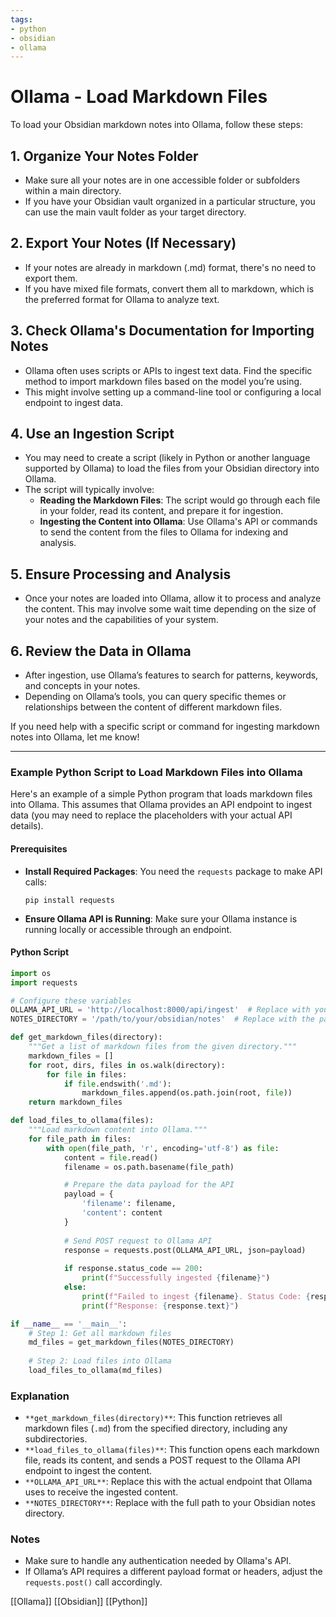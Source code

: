 ```yaml
---
tags:
- python
- obsidian
- ollama
---
```


# Ollama - Load Markdown Files

To load your Obsidian markdown notes into Ollama, follow these steps:

## 1. Organize Your Notes Folder

- Make sure all your notes are in one accessible folder or subfolders within a main directory.
- If you have your Obsidian vault organized in a particular structure, you can use the main vault folder as your target directory.

## 2. Export Your Notes (If Necessary)

- If your notes are already in markdown (.md) format, there's no need to export them.
- If you have mixed file formats, convert them all to markdown, which is the preferred format for Ollama to analyze text.

## 3. Check Ollama's Documentation for Importing Notes

- Ollama often uses scripts or APIs to ingest text data. Find the specific method to import markdown files based on the model you’re using.
- This might involve setting up a command-line tool or configuring a local endpoint to ingest data.

## 4. Use an Ingestion Script

- You may need to create a script (likely in Python or another language supported by Ollama) to load the files from your Obsidian directory into Ollama.
- The script will typically involve:
    - **Reading the Markdown Files**: The script would go through each file in your folder, read its content, and prepare it for ingestion.
    - **Ingesting the Content into Ollama**: Use Ollama's API or commands to send the content from the files to Ollama for indexing and analysis.

## 5. Ensure Processing and Analysis

- Once your notes are loaded into Ollama, allow it to process and analyze the content. This may involve some wait time depending on the size of your notes and the capabilities of your system.

## 6. Review the Data in Ollama

- After ingestion, use Ollama’s features to search for patterns, keywords, and concepts in your notes.
- Depending on Ollama’s tools, you can query specific themes or relationships between the content of different markdown files.

If you need help with a specific script or command for ingesting markdown notes into Ollama, let me know!

---

### Example Python Script to Load Markdown Files into Ollama

Here's an example of a simple Python program that loads markdown files into Ollama. This assumes that Ollama provides an API endpoint to ingest data (you may need to replace the placeholders with your actual API details).

#### Prerequisites

- **Install Required Packages**: You need the `requests` package to make API calls:

    ```
    pip install requests
    ```

- **Ensure Ollama API is Running**: Make sure your Ollama instance is running locally or accessible through an endpoint.

#### Python Script

```Python
import os
import requests

# Configure these variables
OLLAMA_API_URL = 'http://localhost:8000/api/ingest'  # Replace with your Ollama API endpoint
NOTES_DIRECTORY = '/path/to/your/obsidian/notes'  # Replace with the path to your markdown files

def get_markdown_files(directory):
    """Get a list of markdown files from the given directory."""
    markdown_files = []
    for root, dirs, files in os.walk(directory):
        for file in files:
            if file.endswith('.md'):
                markdown_files.append(os.path.join(root, file))
    return markdown_files

def load_files_to_ollama(files):
    """Load markdown content into Ollama."""
    for file_path in files:
        with open(file_path, 'r', encoding='utf-8') as file:
            content = file.read()
            filename = os.path.basename(file_path)

            # Prepare the data payload for the API
            payload = {
                'filename': filename,
                'content': content
            }
            
            # Send POST request to Ollama API
            response = requests.post(OLLAMA_API_URL, json=payload)
            
            if response.status_code == 200:
                print(f"Successfully ingested {filename}")
            else:
                print(f"Failed to ingest {filename}. Status Code: {response.status_code}")
                print(f"Response: {response.text}")

if __name__ == '__main__':
    # Step 1: Get all markdown files
    md_files = get_markdown_files(NOTES_DIRECTORY)
    
    # Step 2: Load files into Ollama
    load_files_to_ollama(md_files)
```

### Explanation

- `**get_markdown_files(directory)**`: This function retrieves all markdown files (`.md`) from the specified directory, including any subdirectories.
- `**load_files_to_ollama(files)**`: This function opens each markdown file, reads its content, and sends a POST request to the Ollama API endpoint to ingest the content.
- `**OLLAMA_API_URL**`: Replace this with the actual endpoint that Ollama uses to receive the ingested content.
- `**NOTES_DIRECTORY**`: Replace with the full path to your Obsidian notes directory.

### Notes

- Make sure to handle any authentication needed by Ollama's API.
- If Ollama’s API requires a different payload format or headers, adjust the `requests.post()` call accordingly.

[[Ollama]] [[Obsidian]] [[Python]]